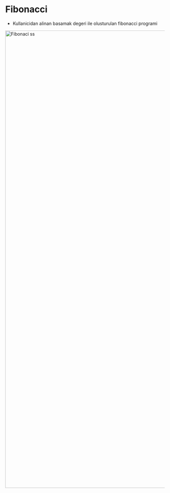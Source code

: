 # Fibonacci

- Kullanicidan alinan basamak degeri ile olusturulan fibonacci programi
<img width="1440" alt="Fibonaci ss" src="https://github.com/suleymankayir/Hafta-1/assets/105708213/e6da51d6-5a29-452e-af85-5ec55a5eda97">
